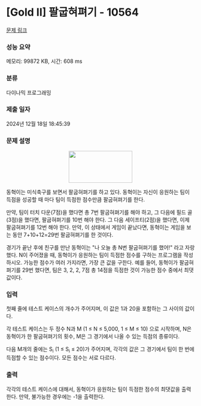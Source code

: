 # [Gold II] 팔굽혀펴기 - 10564 

[문제 링크](https://www.acmicpc.net/problem/10564) 

### 성능 요약

메모리: 99872 KB, 시간: 608 ms

### 분류

다이나믹 프로그래밍

### 제출 일자

2024년 12월 18일 18:45:39

### 문제 설명

<p style="text-align:center"><img alt="" src="https://www.acmicpc.net/upload/images2/pushup.png" style="height:85px; width:170px"></p>

<p>동혁이는 미식축구를 보면서 팔굽혀펴기를 하고 있다. 동혁이는 자신이 응원하는 팀이 득점을 성공할 때 마다 팀이 득점한 점수만큼 팔굽혀펴기를 한다.</p>

<p>만약, 팀이 터치 다운(7점)을 했다면 총 7번 팔굽혀펴기를 해야 하고, 그 다음에 필드 골(3점)을 했다면, 팔굽혀펴기를 10번 해야 한다. 그 다음 세이프티(2점)을 했다면, 이제 팔굽혀펴기를 12번 해야 한다. 만약, 이 상태에서 게임이 끝났다면, 동혁이는 게임을 보는 동안 7+10+12=29번 팔굽혀펴기를 한 것이다.</p>

<p>경기가 끝난 후에 친구를 만난 동혁이는 "나 오늘 총 N번 팔굽혀펴기를 했어!" 라고 자랑했다. N이 주어졌을 때, 동혁이가 응원하는 팀이 득점한 점수를 구하는 프로그램을 작성하시오. 가능한 점수가 여러 가지라면, 가장 큰 값을 구한다. 예를 들어, 동혁이가 팔굽혀펴기를 29번 했다면, 팀은 3, 2, 2, 7점 총 14점을 득점한 것이 가능한 점수 중에서 최댓값이다.</p>

### 입력 

 <p>첫째 줄에 테스트 케이스의 개수가 주어지며, 이 값은 1과 20을 포함하는 그 사이의 값이다.</p>

<p>각 테스트 케이스는 두 정수 N과 M (1 ≤ N ≤ 5,000, 1 ≤ M ≤ 10) 으로 시작하며, N은 동혁이가 한 팔굽혀펴기의 횟수, M은 그 경기에서 나올 수 있는 득점의 종류이다.</p>

<p>다음 M개의 줄에는 S<sub>i</sub> (1 ≤ S<sub>i</sub> ≤ 20)가 주어지며, 각각의 값은 그 경기에서 팀이 한 번에 득점할 수 있는 점수이다. 모든 점수는 서로 다르다.</p>

### 출력 

 <p>각각의 테스트 케이스에 대해서, 동혁이가 응원하는 팀이 득점한 점수의 최댓값을 출력한다. 만약, 불가능한 경우에는 -1을 출력한다.</p>

